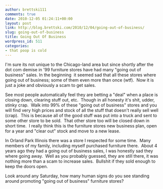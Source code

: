 ```yaml
---
author: brettski111
comments: true
date: 2010-12-05 01:24:11+00:00
layout: post
link: http://blog.brettski.com/2010/12/04/going-out-of-business/
slug: going-out-of-business
title: Going Out Of Business
wordpress_id: 511
categories:
- that poop is cold
---
```


I'm sure its not unique to the Chicago-land area but since shortly after the dot com demise in '99 furniture stores have had many "going out of business" sales. In the beginning  it seemed sad that all these stores where going out of business; some of them even more than once (wtf).  Now it is just a joke and obviously a scam to get sales.

See most people automatically feel they are betting a "deal" when a place is closing down, clearing stuff out, etc.  Though in all honesty it's shit, udder, stinky crap.  Walk into 99% of these "going out of business" stores and you will find very high prices and stock of all the stuff that doesn't really sell well (crap).  This is because all of the good stuff was put into a truck and sent to some other store to be sold.  That other store too will be closed down in short time.  I really think this is the furniture stores new business plan, open for a year and "clear out" stock and move to a new lease.

In Orland Park Illinois there was a store I respected for some time.  Many members of my family, including myself purchased furniture there.  About 4 years ago they had a going out of business sales, I was honestly sad they where going away.  Well as you probably guessed, they are still there, it was nothing more than a scam to increase sales.  Bullshit if they sold enough to keep the doors open.

Look around any Saturday, how many human signs do you see standing around promoting "going out of business" furniture stores?
